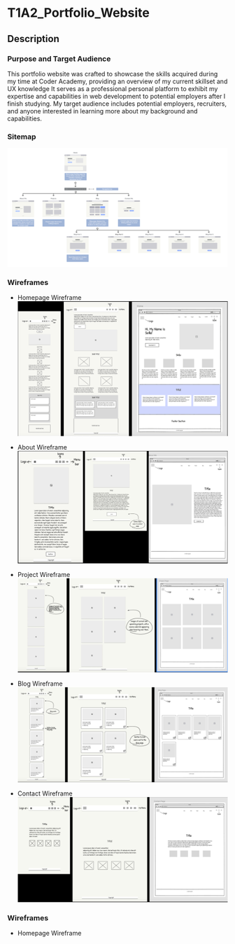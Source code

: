 # T1A2_Portfolio_Website

## Description

### **Purpose and Target Audience**

This portfolio website was crafted to showcase the skills acquired during my time at Coder Academy, providing an overview of my current skillset and UX knowledge It serves as a professional personal platform to exhibit my expertise and capabilities in web development to potential employers after I finish studying. My target audience includes potential employers, recruiters, and anyone interested in learning more about my background and capabilities.

### **Sitemap**

![sitemap](./docs/sitemap.png)

### **Wireframes**

- Homepage Wireframe 
![home-wireframe](./docs/screenshots/home-view.png)

- About Wireframe 
![about-wireframe](./docs/screenshots/about-view.png)

- Project Wireframe 
![project-wireframe](./docs/screenshots/project-view.png)

- Blog Wireframe 
![blog-wireframe](./docs/screenshots/blog-view.png)

- Contact Wireframe 
![contact-wireframe](./docs/screenshots/contact-view.png)

### **Wireframes**

- Homepage Wireframe 


